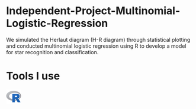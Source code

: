 # Independent-Project-Multinomial-Logistic-Regression
We simulated the Herlaut diagram (H-R diagram) through statistical plotting and conducted multinomial logistic regression using R to develop a model for star recognition and classification. 

# Tools I use
<div>
  <img src="https://github.com/devicons/devicon/blob/master/icons/r/r-original.svg" title="R" alt="R" width="40" height="40"/>&nbsp;
 
</div>
